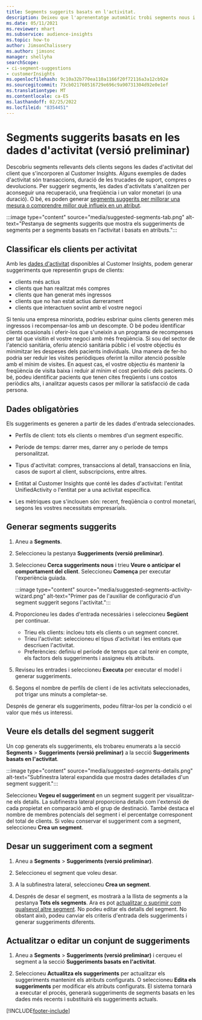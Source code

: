 ```yaml
---
title: Segments suggerits basats en l'activitat.
description: Deixeu que l'aprenentatge automàtic trobi segments nous i interessants basats en l'activitat del client.
ms.date: 05/11/2021
ms.reviewer: mhart
ms.subservice: audience-insights
ms.topic: how-to
author: JimsonChalissery
ms.author: jimsonc
manager: shellyha
searchScope:
- ci-segment-suggestions
- customerInsights
ms.openlocfilehash: 9c10a32b770ea110a1166f20f72116a3a12cb92e
ms.sourcegitcommit: 73cb021760516729e696c9a90731304d92e0e1ef
ms.translationtype: MT
ms.contentlocale: ca-ES
ms.lasthandoff: 02/25/2022
ms.locfileid: "8354451"
---
```

# <a name="suggested-segments-based-on-activity-data-preview"></a>Segments suggerits basats en les dades d'activitat (versió preliminar)

Descobriu segments rellevants dels clients segons les dades d'activitat del client que s'incorporen al Customer Insights. Alguns exemples de dades d'activitat són transaccions, duració de les trucades de suport, compres o devolucions. Per suggerir segments, les dades d'activitats s'analitzen per aconseguir una recuperació, una freqüència i un valor monetari (o una duració). O bé, es poden generar [segments suggerits per millorar una mesura o comprendre millor què influeix en un atribut](suggested-segments.md).

:::image type="content" source="media/suggested-segments-tab.png" alt-text="Pestanya de segments suggerits que mostra els suggeriments de segments per a segments basats en l'activitat i basats en atributs.":::

## <a name="categorize-customers-by-activity"></a>Classificar els clients per activitat

Amb les [dades d'activitat](activities.md) disponibles al Customer Insights, podem generar suggeriments que representin grups de clients:

- clients més actius 
- clients que han realitzat més compres 
- clients que han generat més ingressos 
- clients que no han estat actius darrerament 
- clients que interactuen sovint amb el vostre negoci  

Si teniu una empresa minorista, podríeu esbrinar quins clients generen més ingressos i recompensar-los amb un descompte. O bé podeu identificar clients ocasionals i oferir-los que s'uneixin a un programa de recompenses per tal que visitin el vostre negoci amb més freqüència.
Si sou del sector de l'atenció sanitària, oferiu atenció sanitària públic i el vostre objectiu és minimitzar les despeses dels pacients individuals. Una manera de fer-ho podria ser reduir les visites periòdiques oferint la millor atenció possible amb el mínim de visites. En aquest cas, el vostre objectiu és mantenir la freqüència de visita baixa i reduir al mínim el cost periòdic dels pacients. O bé, podeu identificar pacients que tenen cites freqüents i uns costos periòdics alts, i analitzar aquests casos per millorar la satisfacció de cada persona. 

## <a name="required-data"></a>Dades obligatòries

Els suggeriments es generen a partir de les dades d'entrada seleccionades. 

- Perfils de client: tots els clients o membres d'un segment específic. 

- Període de temps: darrer mes, darrer any o període de temps personalitzat.

- Tipus d'activitat: compres, transaccions al detall, transaccions en línia, casos de suport al client, subscripcions, entre altres.  

- Entitat al Customer Insights que conté les dades d'activitat: l'entitat UnifiedActivity o l'entitat per a una activitat específica. 

- Les mètriques que s'inclouen són: recent, freqüència o control monetari, segons les vostres necessitats empresarials.

## <a name="generate-suggested-segments"></a>Generar segments suggerits

1. Aneu a **Segments**.

1. Seleccioneu la pestanya **Suggeriments (versió preliminar)**.

1. Seleccioneu **Cerca suggeriments nous** i trieu **Veure o anticipar el comportament del client**. Seleccioneu **Comença** per executar l'experiència guiada.

   :::image type="content" source="media/suggested-segments-activity-wizard.png" alt-text="Primer pas de l'auxiliar de configuració d'un segment suggerit segons l'activitat.":::

1. Proporcioneu les dades d'entrada necessàries i seleccioneu **Següent** per continuar.

   - Trieu els clients: incloeu tots els clients o un segment concret.
   - Trieu l'activitat: seleccioneu el tipus d'activitat i les entitats que descriuen l'activitat.
   - Preferències: definiu el període de temps que cal tenir en compte, els factors dels suggeriments i assigneu els atributs.

1. Reviseu les entrades i seleccioneu **Executa** per executar el model i generar suggeriments.

1. Segons el nombre de perfils de client i de les activitats seleccionades, pot trigar uns minuts a completar-se. 

Després de generar els suggeriments, podeu filtrar-los per la condició o el valor que més us interessi. 

## <a name="view-details-of-a-suggested-segment"></a>Veure els detalls del segment suggerit

Un cop generats els suggeriments, els trobareu enumerats a la secció **Segments** > **Suggeriments (versió preliminar)** a la secció **Suggeriments basats en l'activitat**.

:::image type="content" source="media/suggested-segments-details.png" alt-text="Subfinestra lateral expandida que mostra dades detallades d'un segment suggerit.":::

Seleccioneu **Vegeu el suggeriment** en un segment suggerit per visualitzar-ne els detalls. La subfinestra lateral proporciona detalls com l'extensió de cada propietat en comparació amb el grup de destinació. També destaca el nombre de membres potencials del segment i el percentatge corresponent del total de clients. Si voleu conservar el suggeriment com a segment, seleccioneu **Crea un segment**.    

## <a name="save-a-suggestion-as-a-segment"></a>Desar un suggeriment com a segment

1. Aneu a **Segments** > **Suggeriments (versió preliminar)**.

1. Seleccioneu el segment que voleu desar. 

1. A la subfinestra lateral, seleccioneu **Crea un segment**. 

1. Després de desar el segment, es mostrarà a la llista de segments a la pestanya **Tots els segments**. Ara es pot [actualitzar o suprimir com qualsevol altre segment](segments.md). No podeu editar els detalls del segment. No obstant això, podeu canviar els criteris d'entrada dels suggeriments i generar suggeriments diferents.

## <a name="refresh-or-edit-a-set-of-suggestions"></a>Actualitzar o editar un conjunt de suggeriments

1. Aneu a **Segments** > **Suggeriments (versió preliminar)** i cerqueu el segment a la secció **Suggeriments basats en l'activitat**.

1. Seleccioneu **Actualitza els suggeriments** per actualitzar els suggeriments mantenint els atributs configurats. O seleccioneu **Edita els suggeriments** per modificar els atributs configurats. El sistema tornarà a executar el procés, generarà suggeriments de segments basats en les dades més recents i substituirà els suggeriments actuals.

[!INCLUDE[footer-include](../includes/footer-banner.md)]
